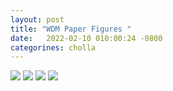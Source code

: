```yaml
---
layout: post
title: "WDM Paper Figures "
date:   2022-02-10 010:00:24 -0800
categorines: cholla
---
```


<img src="{{ site.url }}assets/images/wdm_paper/slice_wdm.png">

<img src="{{ site.url }}assets/images/wdm_paper/corner_wdm.png">


<img src="{{ site.url }}assets/images/wdm_paper/flux_ps_wdm.png">

<img src="{{ site.url }}assets/images/wdm_paper/corner_cdm.png">
